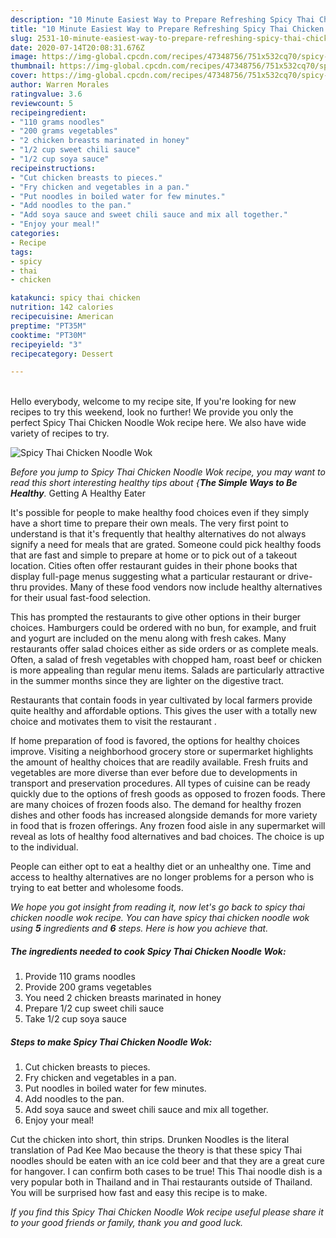 ```yaml
---
description: "10 Minute Easiest Way to Prepare Refreshing Spicy Thai Chicken Noodle Wok"
title: "10 Minute Easiest Way to Prepare Refreshing Spicy Thai Chicken Noodle Wok"
slug: 2531-10-minute-easiest-way-to-prepare-refreshing-spicy-thai-chicken-noodle-wok
date: 2020-07-14T20:08:31.676Z
image: https://img-global.cpcdn.com/recipes/47348756/751x532cq70/spicy-thai-chicken-noodle-wok-recipe-main-photo.jpg
thumbnail: https://img-global.cpcdn.com/recipes/47348756/751x532cq70/spicy-thai-chicken-noodle-wok-recipe-main-photo.jpg
cover: https://img-global.cpcdn.com/recipes/47348756/751x532cq70/spicy-thai-chicken-noodle-wok-recipe-main-photo.jpg
author: Warren Morales
ratingvalue: 3.6
reviewcount: 5
recipeingredient:
- "110 grams noodles"
- "200 grams vegetables"
- "2 chicken breasts marinated in honey"
- "1/2 cup sweet chili sauce"
- "1/2 cup soya sauce"
recipeinstructions:
- "Cut chicken breasts to pieces."
- "Fry chicken and vegetables in a pan."
- "Put noodles in boiled water for few minutes."
- "Add noodles to the pan."
- "Add soya sauce and sweet chili sauce and mix all together."
- "Enjoy your meal!"
categories:
- Recipe
tags:
- spicy
- thai
- chicken

katakunci: spicy thai chicken 
nutrition: 142 calories
recipecuisine: American
preptime: "PT35M"
cooktime: "PT30M"
recipeyield: "3"
recipecategory: Dessert

---
```

<br>
Hello everybody, welcome to my recipe site, If you're looking for new recipes to try this weekend, look no further! We provide you only the perfect Spicy Thai Chicken Noodle Wok recipe here. We also have wide variety of recipes to try.
<br>


![Spicy Thai Chicken Noodle Wok](https://img-global.cpcdn.com/recipes/47348756/751x532cq70/spicy-thai-chicken-noodle-wok-recipe-main-photo.jpg)

<i>Before you jump to Spicy Thai Chicken Noodle Wok recipe, you may want to read this short interesting healthy tips about {<strong>The Simple Ways to Be Healthy</strong>.</i>
Getting A Healthy Eater

It's possible for people to make healthy food choices even if they simply have a short time to prepare their own meals. The very first point to understand is that it's frequently that healthy alternatives do not always signify a need for meals that are grated. Someone could pick healthy foods that are fast and simple to prepare at home or to pick out of a takeout location. Cities often offer restaurant guides in their phone books that display full-page menus suggesting what a particular restaurant or drive-thru provides. Many of these food vendors now include healthy alternatives for their usual fast-food selection.

 This has prompted the restaurants to give other options in their burger choices. Hamburgers could be ordered with no bun, for example, and fruit and yogurt are included on the menu along with fresh cakes. Many restaurants offer salad choices either as side orders or as complete meals. Often, a salad of fresh vegetables with chopped ham, roast beef or chicken is more appealing than regular menu items.  Salads are particularly attractive in the summer months since they are lighter on the digestive tract.

Restaurants that contain foods in year cultivated by local farmers provide quite healthy and affordable options.  This gives the user with a totally new choice and motivates them to visit the restaurant .

If home preparation of food is favored, the options for healthy choices improve. Visiting a neighborhood grocery store or supermarket highlights the amount of healthy choices that are readily available. Fresh fruits and vegetables are more diverse than ever before due to developments in transport and preservation procedures.  All types of cuisine can be ready quickly due to the options of fresh goods as opposed to frozen foods. There are many choices of frozen foods also. The demand for healthy frozen dishes and other foods has increased alongside demands for more variety in food that is frozen offerings. Any frozen food aisle in any supermarket will reveal as lots of healthy food alternatives and bad choices. The choice is up to the individual.

People can either opt to eat a healthy diet or an unhealthy one. Time and access to healthy alternatives are no longer problems for a person who is trying to eat better and wholesome foods.


<i>We hope you got insight from reading it, now let's go back to spicy thai chicken noodle wok recipe. You can have spicy thai chicken noodle wok using <strong>5</strong> ingredients and <strong>6</strong> steps. Here is how you achieve that.
</i>

##### The ingredients needed to cook Spicy Thai Chicken Noodle Wok:

1. Provide 110 grams noodles
1. Provide 200 grams vegetables
1. You need 2 chicken breasts marinated in honey
1. Prepare 1/2 cup sweet chili sauce
1. Take 1/2 cup soya sauce


##### Steps to make Spicy Thai Chicken Noodle Wok:

1. Cut chicken breasts to pieces.
1. Fry chicken and vegetables in a pan.
1. Put noodles in boiled water for few minutes.
1. Add noodles to the pan.
1. Add soya sauce and sweet chili sauce and mix all together.
1. Enjoy your meal!


Cut the chicken into short, thin strips. Drunken Noodles is the literal translation of Pad Kee Mao because the theory is that these spicy Thai noodles should be eaten with an ice cold beer and that they are a great cure for hangover. I can confirm both cases to be true! This Thai noodle dish is a very popular both in Thailand and in Thai restaurants outside of Thailand. You will be surprised how fast and easy this recipe is to make. 

<i>If you find this Spicy Thai Chicken Noodle Wok recipe useful please share it to your good friends or family, thank you and good luck.</i>
